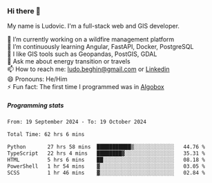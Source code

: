 ### Hi there 👋

My name is Ludovic. I'm a full-stack web and GIS developer.

 🔭 I’m currently working on a wildfire management platform<br/>
 🌱 I’m continuously learning Angular, FastAPI, Docker, PostgreSQL<br/>
 👯 I like GIS tools such as Geopandas, PostGIS, GDAL<br/>
 💬 Ask me about energy transition or travels<br/>
 📫 How to reach me: ludo.beghin@gmail.com or [Linkedin](https://www.linkedin.com/in/ludovic-beghin/)<br/>
 😄 Pronouns: He/Him<br/>
 ⚡ Fun fact: The first time I programmed was in [Algobox](https://fr.wikipedia.org/wiki/Algobox)<br/>

##### Programming stats
<!--START_SECTION:waka-->

```txt
From: 19 September 2024 - To: 19 October 2024

Total Time: 62 hrs 6 mins

Python       27 hrs 58 mins  ███████████▒░░░░░░░░░░░░░   44.76 %
TypeScript   22 hrs 4 mins   ████████▓░░░░░░░░░░░░░░░░   35.31 %
HTML         5 hrs 6 mins    ██░░░░░░░░░░░░░░░░░░░░░░░   08.18 %
PowerShell   1 hr 54 mins    ▓░░░░░░░░░░░░░░░░░░░░░░░░   03.05 %
SCSS         1 hr 46 mins    ▓░░░░░░░░░░░░░░░░░░░░░░░░   02.84 %
```

<!--END_SECTION:waka-->
